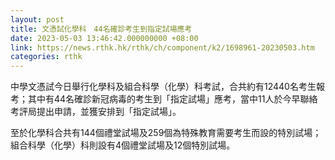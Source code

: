 ```yaml
---
layout: post
title: 文憑試化學科　44名確診考生到指定試場應考
date: 2023-05-03 13:46:42.000000000 +08:00
link: https://news.rthk.hk/rthk/ch/component/k2/1698961-20230503.htm
categories: rthk
---
```


中學文憑試今日舉行化學科及組合科學（化學）科考試，合共約有12440名考生報考；其中有44名確診新冠病毒的考生到「指定試場」應考，當中11人於今早聯絡考評局提出申請，並獲安排到「指定試場」。

至於化學科合共有144個禮堂試場及259個為特殊教育需要考生而設的特別試場；組合科學（化學）科則設有4個禮堂試場及12個特別試場。
